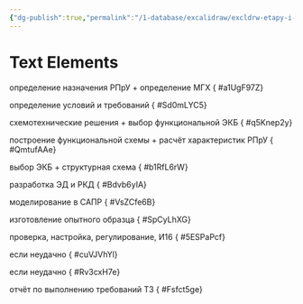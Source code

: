 ```yaml
---
{"dg-publish":true,"permalink":"/1-database/excalidraw/excldrw-etapy-i-proczessy-proektirovaniya-r-pr-u/"}
---
```



# Text Elements
определение назначения РПрУ
+
определение МГХ
{ #a1UgF97Z}


определение условий и требований
{ #Sd0mLYC5}


схемотехнические решения
+
выбор функциональной ЭКБ
{ #q5Knep2y}


построение функциональной схемы
+
расчёт характеристик РПрУ
{ #QmtufAAe}


выбор ЭКБ
+
структурная схема
{ #b1RfL6rW}


разработка ЭД и РКД
{ #Bdvb6yIA}


моделирование в САПР
{ #VsZCfe6B}


изготовление опытного образца
{ #SpCyLhXG}


проверка, настройка, регулирование, И16
{ #5ESPaPcf}


если неудачно
{ #cuVJVhYl}


если неудачно
{ #Rv3cxH7e}


отчёт по выполнению требований ТЗ
{ #Fsfct5ge}


